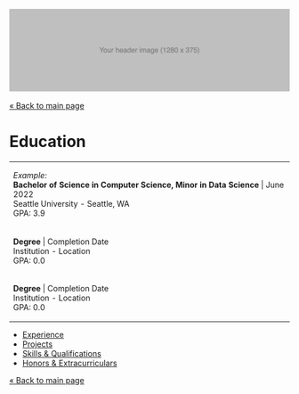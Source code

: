 ![Header image](/images/header.jpg ':class=header-image-full-width :no-zoom')

[« Back to main page](README.md)

# Education

<table>
<tr>
<td>
  
_Example:_  
**Bachelor of Science in Computer Science, Minor in Data Science** | June 2022  
Seattle University - Seattle, WA  
GPA: 3.9  
  
</td>
</tr>
<tr>
<td>
  
**Degree** | Completion Date  
Institution - Location  
GPA: 0.0  
  
</td>
</tr>
<tr>
<td>
  
**Degree** | Completion Date  
Institution - Location  
GPA: 0.0  
  
</td>
</tr>
</table>

- [Experience](experience.md)
- [Projects](projects.md)
- [Skills & Qualifications](qualifications.md)
- [Honors & Extracurriculars](extracurriculars.md)

[« Back to main page](README.md)